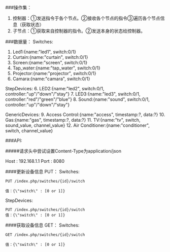 ###操作集：
  1. 控制器：①发送指令于各个节点。②接收各个节点的指令③遍历各个节点信息（获取状态）
  2. 子节点：①获取来自控制器的指令。②发送本身的状态给控制器。


###数据量：
Switches:
  1. Led1:{name:"led1", switch:0/1}
  2. Curtain:{name:"curtain", switch:0/1}
  3. Screen:{name:"screen", switch:0/1}
  4. Tap_water:{name:"tap_water", switch:0/1}
  5. Projector:{name:"projector", switch:0/1}
  6. Camara:{name:"camara", switch:0/1}

StepDevices:
  6. LED2:{name:"led2", switch:0/1, controller:"up"/"down"/"stay"}
  7. LED3:{name:"led3", switch:0/1, controller:"red"/"green"/"blue"}
  8. Sound:{name:"sound", switch:0/1, controller:"up"/"down"/"stay"}

GenericDevices:
  9. Access Control:{name:"access", timestamp:?, data:?}
  10. Gas:{name:"gas",  timestamp:?, data:?}
  11. TV:{name:"tv", switch, sound_value, channel_value}
  12. Air Conditioner:{name:"conditioner", switch, channel_value}

###API:

#####请求头中尝试设置Content-Type为application/json

  Host : 192.168.1.1
  Port : 8080

####更新设备信息 PUT：
  Switches:
  
    PUT /index.php/switches/{id}/switch
    
    值：{\"switch\" : [0 or 1]}
  
  StepDevices:
  
    PUT /index.php/switches/{id}/switch
    值：{\"switch\" : [0 or 1]}
####获取设备信息 GET：
Switches:

    GET /index.php/switches/{id}/switch
    
    值：{\"switch\" : [0 or 1]}
 

